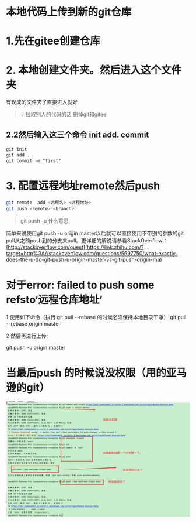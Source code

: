 # 本地代码上传到新的git仓库

# 1.先在gitee创建仓库

# 2. 本地创建文件夹。然后进入这个文件夹
有现成的文件夹了直接进入就好
> 💡 拉取别人的代码的话 删掉git和gitee


## 2.2然后输入这三个命令 init add. commit

```git
git init
git add .
git commit -m "first"
```

# 3. 配置远程地址remote然后push

```bash
git remote  add <远程名> <远程地址>
git push <remote> <branch>`
```

> git push -u  什么意思
>

简单来说使用git push -u origin master以后就可以直接使用不带别的参数的git pull从之前push到的分支来pull。更详细的解说请参看StackOverflow：[http://stackoverflow.com/quest](https://link.zhihu.com/?target=http%3A//stackoverflow.com/questions/5697750/what-exactly-does-the-u-do-git-push-u-origin-master-vs-git-push-origin-ma)

# 对于error: failed to push some refsto‘远程仓库地址’

1 使用如下命令（执行 git pull --rebase 的时候必须保持本地目录干净）
git pull --rebase origin master

2 然后再进行上传:

git push -u origin master

# 当最后push 的时候说没权限（用的亚马逊的git）
![img.png](git命令/img1.png)
